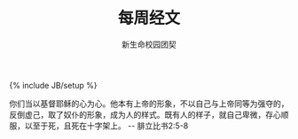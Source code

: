 ﻿---
layout: post
title: "每周经文"
description: ""
author: "新生命校园团契"
category: 经文分享
tags: [灵修]
---
{% include JB/setup %}

你们当以基督耶稣的心为心。他本有上帝的形象，不以自己与上帝同等为强夺的，反倒虚己，取了奴仆的形象，成为人的样式。既有人的样子，就自己卑微，存心顺服，以至于死，且死在十字架上。 -- 腓立比书2:5-8